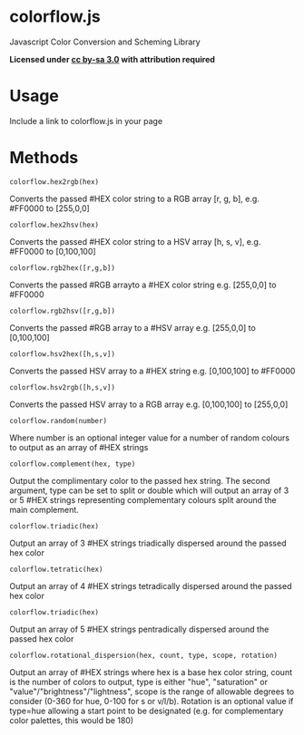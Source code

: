 colorflow.js
=============

Javascript Color Conversion and Scheming Library

**Licensed under [cc by-sa 3.0](http://creativecommons.org/licenses/by-sa/3.0/) with attribution required**

Usage
====

Include a link to colorflow.js in your page

Methods
===

`colorflow.hex2rgb(hex)`

Converts the passed #HEX color string to a RGB array [r, g, b], e.g. #FF0000 to [255,0,0]

`colorflow.hex2hsv(hex)`

Converts the passed #HEX color string to a HSV array [h, s, v], e.g. #FF0000 to [0,100,100]

`colorflow.rgb2hex([r,g,b])`

Converts the passed #RGB arrayto a #HEX color string e.g. [255,0,0] to #FF0000

`colorflow.rgb2hsv([r,g,b])`

Converts the passed #RGB array to a #HSV array e.g. [255,0,0] to [0,100,100]

`colorflow.hsv2hex([h,s,v])`

Converts the passed HSV array to a #HEX string e.g. [0,100,100] to #FF0000

`colorflow.hsv2rgb([h,s,v])`

Converts the passed HSV array to a RGB array e.g. [0,100,100] to [255,0,0]

`colorflow.random(number)`

Where number is an optional integer value for a number of random colours to output as an array of #HEX strings

`colorflow.complement(hex, type)`

Output the complimentary color to the passed hex string. The second argument, type can be set to split or double which will output an array of 3 or 5 #HEX strings representing complementary colours split around the main complement.

`colorflow.triadic(hex)`

Output an array of 3 #HEX strings triadically dispersed around the passed hex color

`colorflow.tetratic(hex)`

Output an array of 4 #HEX strings tetradically dispersed around the passed hex color

`colorflow.triadic(hex)`

Output an array of 5 #HEX strings pentradically dispersed around the passed hex color

`colorflow.rotational_dispersion(hex, count, type, scope, rotation)`

Output an array of #HEX strings where hex is a base hex color string, count is the number of colors to output, type is either "hue", "saturation" or "value"/"brightness"/"lightness", scope is the range of allowable degrees to consider (0-360 for hue, 0-100 for s or v/l/b). Rotation is an optional value if type=hue allowing a start point to be designated (e.g. for complementary color palettes, this would be 180)
